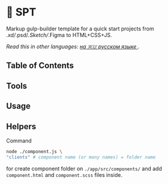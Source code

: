 # 🚀 SPT
Markup gulp-builder template for a quick start projects from *.xd/*.psd/*.Sketch/*.Figma to HTML+CSS+JS.

_Read this in other languages: [на 🇷🇺 русском языке ](./README.ru.md)._

## Table of Contents

## Tools

## Usage

## Helpers

Command
```bash
node ./component.js \
"clients" # component name (or many names) = folder name
```
for create component folder on `./app/src/components/` and add `component.html` and `component.scss` files inside.
